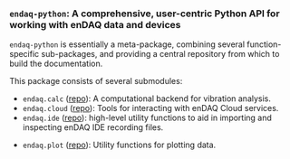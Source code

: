 ### `endaq-python`: A comprehensive, user-centric Python API for working with enDAQ data and devices

`endaq-python` is essentially a meta-package, combining several function-specific sub-packages, and providing a central repository from which to build the documentation.

This package consists of several submodules:
* `endaq.calc` ([repo](https://github.com/MideTechnology/endaq-python-calc)): A computational backend for vibration analysis.
* `endaq.cloud` ([repo](https://github.com/MideTechnology/endaq-python-cloud)): Tools for interacting with enDAQ Cloud services.
* `endaq.ide` ([repo](https://github.com/MideTechnology/endaq-python-ide)): high-level utility functions to aid in importing and inspecting enDAQ IDE recording files.
<!-- * `endaq.io` ([repo](https://github.com/MideTechnology/endaq-python-io)) -->
* `endaq.plot` ([repo](https://github.com/MideTechnology/endaq-python-plot)): Utility functions for plotting data.
